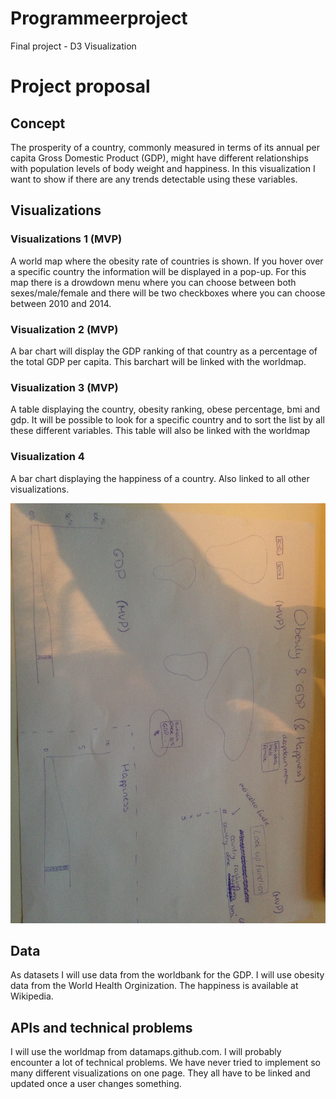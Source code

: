 # Programmeerproject
Final project - D3 Visualization

# Project proposal

## Concept

The prosperity of a country, commonly measured in terms of its annual per capita Gross Domestic Product (GDP), might have different relationships with population levels of body weight and happiness. In this visualization I want to show if there are any trends detectable using these variables.  

## Visualizations

### Visualizations 1 (MVP)
A world map where the obesity rate of countries is shown. If you hover over a specific country the information will be displayed in a pop-up. For this map there is a drowdown menu where you can choose between both sexes/male/female and there will be two checkboxes where you can choose between 2010 and 2014. 

### Visualization 2 (MVP)
A bar chart will display the GDP ranking of that country as a percentage of the total GDP per capita. This barchart will be linked with the worldmap. 

### Visualization 3 (MVP)
A table displaying the country, obesity ranking, obese percentage, bmi and gdp. It will be possible to look for a specific country and to sort the list by all these different variables. This table will also be linked with the worldmap

### Visualization 4
A bar chart displaying the happiness of a country. Also linked to all other visualizations. 

![](doc/proposal2.png)

## Data

As datasets I will use data from the worldbank for the GDP. I will use obesity data from the World Health Orginization. The happiness is available at Wikipedia. 

## APIs and technical problems

I will use the worldmap from datamaps.github.com. I will probably encounter a lot of technical problems. We have never tried to implement so many different visualizations on one page. They all have to be linked and updated once a user changes something.  